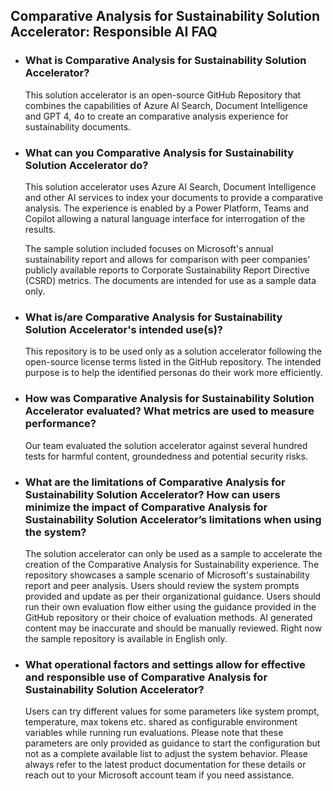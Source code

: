 ## Comparative Analysis for Sustainability Solution Accelerator: Responsible AI FAQ
- ### What is Comparative Analysis for Sustainability Solution Accelerator?

  This solution accelerator is an open-source GitHub Repository that combines the capabilities of Azure AI Search, Document Intelligence and GPT 4, 4o to create  an comparative analysis experience for sustainability documents.

- ### What can you Comparative Analysis for Sustainability Solution Accelerator do? 
  This solution accelerator uses Azure AI Search, Document Intelligence and other AI services to index your documents to provide a comparative analysis. The experience is enabled by a Power Platform, Teams and Copilot allowing a natural language interface for interrogation of the results.
  
  The sample solution included focuses on Microsoft's annual sustainability report and allows for comparison with peer companies' publicly available reports to Corporate Sustainability Report Directive (CSRD) metrics. The documents are intended for use as a sample data only. 
  
- ### What is/are Comparative Analysis for Sustainability Solution Accelerator's intended use(s)?

  This repository is to be used only as a solution accelerator following the open-source license terms listed in the GitHub repository. The intended purpose is to help the identified personas do their work more efficiently. 

- ### How was Comparative Analysis for Sustainability Solution Accelerator evaluated? What metrics are used to measure performance?
  
  Our team evaluated the solution accelerator against several hundred tests for harmful content, groundedness and potential security risks. 
  
- ### What are the limitations of Comparative Analysis for Sustainability Solution Accelerator? How can users minimize the impact of Comparative Analysis for Sustainability Solution Accelerator’s limitations when using the system?
  
  The solution accelerator can only be used as a sample to accelerate the creation of the Comparative Analysis for Sustainability experience. The repository showcases a sample scenario of Microsoft's sustainability report and peer analysis. Users should review the system prompts provided and update as per their organizational guidance. Users should run their own evaluation flow either using the guidance provided in the GitHub repository or their choice of evaluation methods. AI generated content may be inaccurate and should be manually reviewed. Right now the sample repository is available in English only. 

- ### What operational factors and settings allow for effective and responsible use of Comparative Analysis for Sustainability Solution Accelerator?
  
  Users can try different values for some parameters like system prompt, temperature, max tokens etc. shared as configurable environment variables while running run evaluations. Please note that these parameters are only provided as guidance to start the configuration but not as a complete available list to adjust the system behavior. Please always refer to the latest product documentation for these details or reach out to your Microsoft account team if you need assistance.
